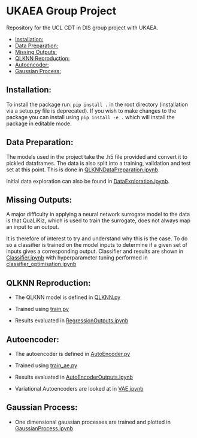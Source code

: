 # UKAEA Group Project
Repository for the UCL CDT in DIS group project with UKAEA.

<!-- omit in toc -->
- [Installation:](#installation) 
- [Data Preparation:](#data-preparation)
- [Missing Outputs:](#missing-outputs)
- [QLKNN Reproduction:](#qlknn-reproduction)
- [Autoencoder:](#autoencoder)
- [Gaussian Process:](#gaussian-process)

## Installation:
To install the package run: `pip install .` in the root directory (installation via a setup.py file is deprecated). If you wish to make changes to the package you can install using `pip install -e .` which will install the package in editable mode.

## Data Preparation:
The models used in the project take the .h5 file provided and convert it to pickled dataframes. The data is also split into a training, validation and test set at this point. This is done in [QLKNNDataPreparation.ipynb](src/notebooks/QLKNNDataPreparation.ipynb).

Initial data exploration can also be found in [DataExploration.ipynb](src/notebooks/DataExploration.ipynb).

## Missing Outputs:
A major difficulty in applying a neural network surrogate model to the data is that QuaLiKiz, which is used to train the surrogate, does not always map an input to an output.

It is therefore of interest to try and understand why this is the case. To do so a classifier is trained on the model inputs to determine if a given set of inputs gives a corresponding output. Classifier and results are shown in [Classifier.ipynb](src/notebooks/Classifier.ipynb) with hyperparameter tuning performed in [classifier_optimisation.ipynb](src/notebooks/classifier_optimisation.ipynb)

## QLKNN Reproduction:
- The QLKNN model is defined in [QLKNN.py](src/scripts/QLKNN.py)

- Trained using [train.py](src/scripts/train.py)

- Results evaluated in [RegressionOutputs.ipynb](src/notebooks/RegressionOutputs.ipynb)

## Autoencoder:
- The autoencoder is defined in [AutoEncoder.py](src/scripts/AutoEncoder.py)

- Trained using [train_ae.py](src/scripts/train_ae.py)

- Results evaluated in [AutoEncoderOutputs.ipynb](src/notebooks/AutoEncoderOutputs.ipynb)

- Variational Autoencoders are looked at in [VAE.ipynb](src/notebooks/VAE.ipynb)

## Gaussian Process:
- One dimensional gaussian processes are trained and plotted in [GaussianProcess.ipynb](src/notebooks/GaussianProcess.ipynb) 
